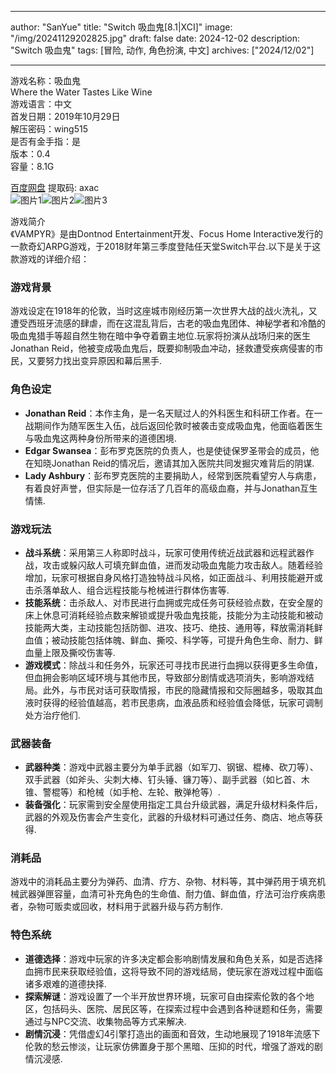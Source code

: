 
---
author: "SanYue"
title: "Switch 吸血鬼[8.1|XCI]"
image: "/img/20241129202825.jpg"
draft: false
date: 2024-12-02
description: "Switch 吸血鬼"
tags: [冒险, 动作, 角色扮演, 中文]
archives: ["2024/12/02"]

---

游戏名称：吸血鬼   
Where the Water Tastes Like Wine    
游戏语言：中文  
首发日期：2019年10月29日  
解压密码：wing515  
是否有金手指：是  
版本：0.4   
容量：8.1G

[百度网盘](https://pan.baidu.com/s/1RFj916swUwHUz1h7tSkOXw) 提取码: axac  
![图片1](/img/6c70b8.jpg)![图片2](/img/af868b.jpg)![图片3](/img/df9ba1.jpg)  

游戏简介  
《VAMPYR》是由Dontnod Entertainment开发、Focus Home Interactive发行的一款奇幻ARPG游戏，于2018财年第三季度登陆任天堂Switch平台.以下是关于这款游戏的详细介绍：

### 游戏背景
游戏设定在1918年的伦敦，当时这座城市刚经历第一次世界大战的战火洗礼，又遭受西班牙流感的肆虐，而在这混乱背后，古老的吸血鬼团体、神秘学者和冷酷的吸血鬼猎手等超自然生物在暗中争夺着霸主地位.玩家将扮演从战场归来的医生Jonathan Reid，他被变成吸血鬼后，既要抑制吸血冲动，拯救遭受疾病侵害的市民，又要努力找出变异原因和幕后黑手.

### 角色设定
- **Jonathan Reid**：本作主角，是一名天赋过人的外科医生和科研工作者。在一战期间作为随军医生入伍，战后返回伦敦时被袭击变成吸血鬼，他面临着医生与吸血鬼这两种身份所带来的道德困境.
- **Edgar Swansea**：彭布罗克医院的负责人，也是使徒保罗圣带会的成员，他在知晓Jonathan Reid的情况后，邀请其加入医院共同发掘灾难背后的阴谋.
- **Lady Ashbury**：彭布罗克医院的主要捐助人，经常到医院看望穷人与病患，有着良好声誉，但实际是一位存活了几百年的高级血裔，并与Jonathan互生情愫.

### 游戏玩法
- **战斗系统**：采用第三人称即时战斗，玩家可使用传统近战武器和远程武器作战，攻击或躲闪敌人可填充鲜血值，进而发动吸血鬼能力攻击敌人。随着经验增加，玩家可根据自身风格打造独特战斗风格，如正面战斗、利用技能避开或击杀落单敌人、组合远程技能与枪械进行群体伤害等.
- **技能系统**：击杀敌人、对市民进行血拥或完成任务可获经验点数，在安全屋的床上休息可消耗经验点数来解锁或提升吸血鬼技能，技能分为主动技能和被动技能两大类，主动技能包括防御、进攻、技巧、绝技、通用等，释放需消耗鲜血值；被动技能包括体魄、鲜血、撕咬、科学等，可提升角色生命、耐力、鲜血量上限及撕咬伤害等.
- **游戏模式**：除战斗和任务外，玩家还可寻找市民进行血拥以获得更多生命值，但血拥会影响区域环境与其他市民，导致部分剧情或选项消失，影响游戏结局。此外，与市民对话可获取情报，市民的隐藏情报和交际圈越多，吸取其血液时获得的经验值越高，若市民患病，血液品质和经验值会降低，玩家可调制处方治疗他们.

### 武器装备
- **武器种类**：游戏中武器主要分为单手武器（如军刀、钢锯、棍棒、砍刀等）、双手武器（如斧头、尖刺大棒、钉头锤、镰刀等）、副手武器（如匕首、木锥、警棍等）和枪械（如手枪、左轮、散弹枪等）.
- **装备强化**：玩家需到安全屋使用指定工具台升级武器，满足升级材料条件后，武器的外观及伤害会产生变化，武器的升级材料可通过任务、商店、地点等获得.

### 消耗品
游戏中的消耗品主要分为弹药、血清、疗方、杂物、材料等，其中弹药用于填充机械武器弹匣容量，血清可补充角色的生命值、耐力值、鲜血值，疗法可治疗疾病患者，杂物可贩卖或回收，材料用于武器升级与药方制作.

### 特色系统
- **道德选择**：游戏中玩家的许多决定都会影响剧情发展和角色关系，如是否选择血拥市民来获取经验值，这将导致不同的游戏结局，使玩家在游戏过程中面临诸多艰难的道德抉择.
- **探索解谜**：游戏设置了一个半开放世界环境，玩家可自由探索伦敦的各个地区，包括码头、医院、居民区等，在探索过程中会遇到各种谜题和任务，需要通过与NPC交流、收集物品等方式来解决.
- **剧情沉浸**：凭借虚幻4引擎打造出的画面和音效，生动地展现了1918年流感下伦敦的愁云惨淡，让玩家仿佛置身于那个黑暗、压抑的时代，增强了游戏的剧情沉浸感.
 
